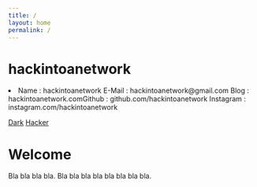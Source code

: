```yaml
---
title: /
layout: home
permalink: /
---
```


# hackintoanetwork
<li>
Name : hackintoanetwork
E-Mail : hackintoanetwork@gmail.com
Blog : hackintoanetwork.com​
Github : github.com/hackintoanetwork
Instagram : instagram.com/hackintoanetwork
</li>

[Dark](https://b2a3e8.github.io/jekyll-theme-console-demo-dark/)
[Hacker](https://b2a3e8.github.io/jekyll-theme-console-demo-hacker/)

# Welcome

Bla bla bla bla. Bla bla bla bla bla bla bla bla.
